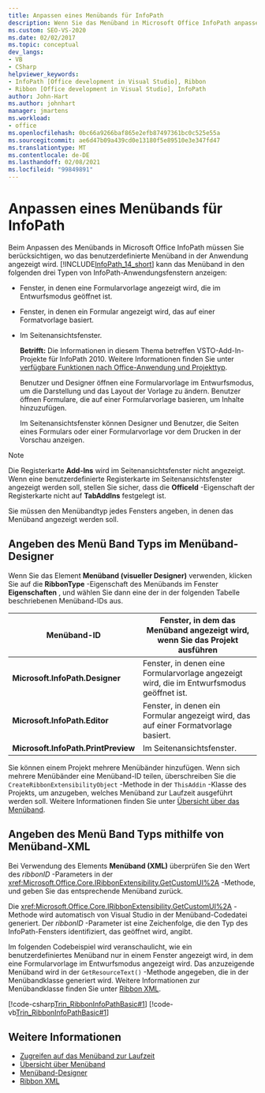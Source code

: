 ```yaml
---
title: Anpassen eines Menübands für InfoPath
description: Wenn Sie das Menüband in Microsoft Office InfoPath anpassen, müssen Sie in Erwägung ziehen, wo das benutzerdefinierte Menüband in der Anwendung angezeigt wird.
ms.custom: SEO-VS-2020
ms.date: 02/02/2017
ms.topic: conceptual
dev_langs:
- VB
- CSharp
helpviewer_keywords:
- InfoPath [Office development in Visual Studio], Ribbon
- Ribbon [Office development in Visual Studio], InfoPath
author: John-Hart
ms.author: johnhart
manager: jmartens
ms.workload:
- office
ms.openlocfilehash: 0bc66a9266baf865e2efb87497361bc0c525e55a
ms.sourcegitcommit: ae6d47b09a439cd0e13180f5e89510e3e347fd47
ms.translationtype: MT
ms.contentlocale: de-DE
ms.lasthandoff: 02/08/2021
ms.locfileid: "99849891"
---
```

# <a name="customize-a-ribbon-for-infopath"></a>Anpassen eines Menübands für InfoPath
  Beim Anpassen des Menübands in Microsoft Office InfoPath müssen Sie berücksichtigen, wo das benutzerdefinierte Menüband in der Anwendung angezeigt wird. [!INCLUDE[InfoPath_14_short](../vsto/includes/infopath-14-short-md.md)] kann das Menüband in den folgenden drei Typen von InfoPath-Anwendungsfenstern anzeigen:

- Fenster, in denen eine Formularvorlage angezeigt wird, die im Entwurfsmodus geöffnet ist.

- Fenster, in denen ein Formular angezeigt wird, das auf einer Formatvorlage basiert.

- Im Seitenansichtsfenster.

  **Betrifft:** Die Informationen in diesem Thema betreffen VSTO-Add-In-Projekte für InfoPath 2010. Weitere Informationen finden Sie unter [verfügbare Funktionen nach Office-Anwendung und Projekttyp](../vsto/features-available-by-office-application-and-project-type.md).

  Benutzer und Designer öffnen eine Formularvorlage im Entwurfsmodus, um die Darstellung und das Layout der Vorlage zu ändern. Benutzer öffnen Formulare, die auf einer Formularvorlage basieren, um Inhalte hinzuzufügen.

  Im Seitenansichtsfenster können Designer und Benutzer, die Seiten eines Formulars oder einer Formularvorlage vor dem Drucken in der Vorschau anzeigen.

> [!NOTE]
> Die Registerkarte **Add-Ins** wird im Seitenansichtsfenster nicht angezeigt. Wenn eine benutzerdefinierte Registerkarte im Seitenansichtsfenster angezeigt werden soll, stellen Sie sicher, dass die **OfficeId** -Eigenschaft der Registerkarte nicht auf **TabAddIns** festgelegt ist.

 Sie müssen den Menübandtyp jedes Fensters angeben, in denen das Menüband angezeigt werden soll.

## <a name="specify-the-ribbon-type-in-the-ribbon-designer"></a>Angeben des Menü Band Typs im Menüband-Designer
 Wenn Sie das Element **Menüband (visueller Designer)** verwenden, klicken Sie auf die **RibbonType** -Eigenschaft des Menübands im Fenster **Eigenschaften** , und wählen Sie dann eine der in der folgenden Tabelle beschriebenen Menüband-IDs aus.

|Menüband-ID|Fenster, in dem das Menüband angezeigt wird, wenn Sie das Projekt ausführen|
|---------------|---------------------------------------------------------------------|
|**Microsoft.InfoPath.Designer**|Fenster, in denen eine Formularvorlage angezeigt wird, die im Entwurfsmodus geöffnet ist.|
|**Microsoft.InfoPath.Editor**|Fenster, in denen ein Formular angezeigt wird, das auf einer Formatvorlage basiert.|
|**Microsoft.InfoPath.PrintPreview**|Im Seitenansichtsfenster.|

 Sie können einem Projekt mehrere Menübänder hinzufügen. Wenn sich mehrere Menübänder eine Menüband-ID teilen, überschreiben Sie die `CreateRibbonExtensibilityObject` -Methode in der `ThisAddin` -Klasse des Projekts, um anzugeben, welches Menüband zur Laufzeit ausgeführt werden soll. Weitere Informationen finden Sie unter [Übersicht über das Menüband](../vsto/ribbon-overview.md).

## <a name="specify-the-ribbon-type-by-using-ribbon-xml"></a>Angeben des Menü Band Typs mithilfe von Menüband-XML
 Bei Verwendung des Elements **Menüband (XML)** überprüfen Sie den Wert des *ribbonID* -Parameters in der <xref:Microsoft.Office.Core.IRibbonExtensibility.GetCustomUI%2A> -Methode, und geben Sie das entsprechende Menüband zurück.

 Die <xref:Microsoft.Office.Core.IRibbonExtensibility.GetCustomUI%2A> -Methode wird automatisch von Visual Studio in der Menüband-Codedatei generiert. Der *ribbonID* -Parameter ist eine Zeichenfolge, die den Typ des InfoPath-Fensters identifiziert, das geöffnet wird, angibt.

 Im folgenden Codebeispiel wird veranschaulicht, wie ein benutzerdefiniertes Menüband nur in einem Fenster angezeigt wird, in dem eine Formularvorlage im Entwurfsmodus angezeigt wird. Das anzuzeigende Menüband wird in der `GetResourceText()` -Methode angegeben, die in der Menübandklasse generiert wird. Weitere Informationen zur Menübandklasse finden Sie unter [Ribbon XML](../vsto/ribbon-xml.md).

 [!code-csharp[Trin_RibbonInfoPathBasic#1](../vsto/codesnippet/CSharp/myinfopathproject/ribbon.cs#1)]
 [!code-vb[Trin_RibbonInfoPathBasic#1](../vsto/codesnippet/VisualBasic/myinfopathproject/ribbon.vb#1)]

## <a name="see-also"></a>Weitere Informationen
- [Zugreifen auf das Menüband zur Laufzeit](../vsto/accessing-the-ribbon-at-run-time.md)
- [Übersicht über Menüband](../vsto/ribbon-overview.md)
- [Menüband-Designer](../vsto/ribbon-designer.md)
- [Ribbon XML](../vsto/ribbon-xml.md)
